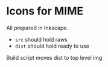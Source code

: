 # Icons for MIME

All prepared in Inkscape.

- `src` should hold raws
- `dist` should hold ready to use

Build script moves dist to top level img
